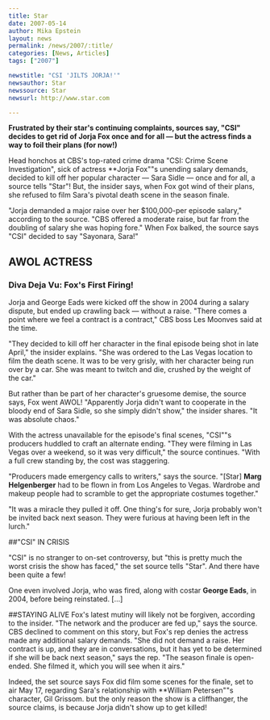 ```yaml
---
title: Star 
date: 2007-05-14
author: Mika Epstein
layout: news
permalink: /news/2007/:title/
categories: [News, Articles]
tags: ["2007"]

newstitle: "CSI 'JILTS JORJA!'"
newsauthor: Star
newssource: Star
newsurl: http://www.star.com 

---
```


**Frustrated by their star's continuing complaints, sources say, "CSI" decides to get rid of Jorja Fox once and for all &#8212; but the actress finds a way to foil their plans (for now!)**

Head honchos at CBS's top-rated crime drama "CSI: Crime Scene Investigation", sick of actress **Jorja Fox""s unending salary demands, decided to kill off her popular character &#8212; Sara Sidle &#8212; once and for all, a source tells "Star"! But, the insider says, when Fox got wind of their plans, she refused to film Sara's pivotal death scene in the season finale.

"Jorja demanded a major raise over her $100,000-per episode salary," according to the source. "CBS offered a moderate raise, but far from the doubling of salary she was hoping fore." When Fox balked, the source says "CSI" decided to say "Sayonara, Sara!"

## AWOL ACTRESS

### Diva Deja Vu: Fox's First Firing!
  
Jorja and George Eads were kicked off the show in 2004 during a salary dispute, but ended up crawling back &#8212; without a raise. "There comes a point where we feel a contract is a contract," CBS boss Les Moonves said at the time.

"They decided to kill off her character in the final episode being shot in late April," the insider explains. "She was ordered to the Las Vegas location to film the death scene. It was to be very grisly, with her character being run over by a car. She was meant to twitch and die, crushed by the weight of the car."

But rather than be part of her character's gruesome demise, the source says, Fox went AWOL! "Apparently Jorja didn't want to cooperate in the bloody end of Sara Sidle, so she simply didn't show," the insider shares. "It was absolute chaos."

With the actress unavailable for the episode's final scenes, "CSI""s producers huddled to craft an alternate ending. "They were filming in Las Vegas over a weekend, so it was very difficult," the source continues. "With a full crew standing by, the cost was staggering.

"Producers made emergency calls to writers," says the source. "[Star] **Marg Helgenberger** had to be flown in from Los Angeles to Vegas. Wardrobe and makeup people had to scramble to get the appropriate costumes together."

"It was a miracle they pulled it off. One thing's for sure, Jorja probably won't be invited back next season. They were furious at having been left in the lurch."

##"CSI" IN CRISIS

"CSI" is no stranger to on-set controversy, but "this is pretty much the worst crisis the show has faced," the set source tells "Star". And there have been quite a few!

One even involved Jorja, who was fired, along with costar **George Eads**, in 2004, before being reinstated. [...]

##STAYING ALIVE
Fox's latest mutiny will likely not be forgiven, according to the insider. "The network and the producer are fed up," says the source. CBS declined to comment on this story, but Fox's rep denies the actress made any additional salary demands. "She did not demand a raise. Her contract is up, and they are in conversations, but it has yet to be determined if she will be back next season," says the rep. "The season finale is open-ended. She filmed it, which you will see when it airs."

Indeed, the set source says Fox did film some scenes for the finale, set to air May 17, regarding Sara's relationship with **William Petersen""s character, Gil Grissom. but the only reason the show is a cliffhanger, the source claims, is because Jorja didn't show up to get killed!